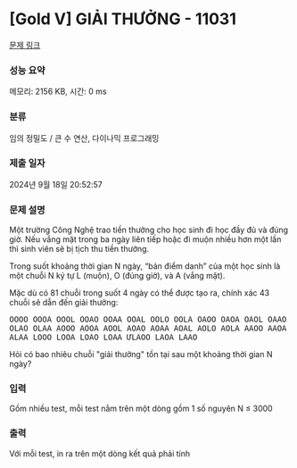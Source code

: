 # [Gold V] GIẢI THƯỞNG - 11031 

[문제 링크](https://www.acmicpc.net/problem/11031) 

### 성능 요약

메모리: 2156 KB, 시간: 0 ms

### 분류

임의 정밀도 / 큰 수 연산, 다이나믹 프로그래밍

### 제출 일자

2024년 9월 18일 20:52:57

### 문제 설명

<p>Một trường Công Nghệ trao tiền thưởng cho học sinh đi học đầy đủ và đúng giờ. Nếu vắng mặt trong ba ngày liên tiếp hoặc đi muộn nhiều hơn một lần thì sinh viên sẽ bị tịch thu tiền thưởng. </p>

<p>Trong suốt khoảng thời gian N ngày, “bản điểm danh” của một học sinh là một chuỗi N ký tự L (muộn), O (đúng giờ), và A (vắng mặt). </p>

<p>Mặc dù có 81 chuỗi trong suốt 4 ngày có thể được tạo ra, chính xác 43 chuỗi sẽ dẫn đến giải thưởng: </p>

<pre>OOOO OOOA OOOL OOAO OOAA OOAL OOLO OOLA OAOO OAOA OAOL OAAO OAAL OALO OALA OLOO OLOA 
OLAO OLAA AOOO AOOA AOOL AOAO AOAA AOAL AOLO AOLA AAOO AAOA AAOL AALO AALA ALOO ALOA ALAO 
ALAA LOOO LOOA LOAO LOAA ƯLAOO LAOA LAAO </pre>

<p>Hỏi có bao nhiêu chuỗi "giải thưởng" tồn tại sau một khoảng thời gian N ngày?</p>

### 입력 

 <p>Gồm nhiều test, mỗi test nằm trên một dòng gồm 1 số nguyên N ≤ 3000</p>

### 출력 

 <p>Với mỗi test, in ra trên một dòng kết quả phải tính</p>

